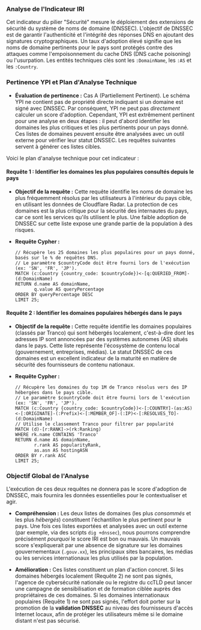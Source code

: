 ### Analyse de l'Indicateur IRI

Cet indicateur du pilier "Sécurité" mesure le déploiement des extensions de sécurité du système de noms de domaine (DNSSEC). L'objectif de DNSSEC est de garantir l'authenticité et l'intégrité des réponses DNS en ajoutant des signatures cryptographiques. Un taux d'adoption élevé signifie que les noms de domaine pertinents pour le pays sont protégés contre des attaques comme l'empoisonnement du cache DNS (DNS cache poisoning) ou l'usurpation. Les entités techniques clés sont les `:DomainName`, les `:AS` et les `:Country`.

### Pertinence YPI et Plan d'Analyse Technique

* **Évaluation de pertinence :** Cas A (Partiellement Pertinent). Le schéma YPI ne contient pas de propriété directe indiquant si un domaine est signé avec DNSSEC. Par conséquent, YPI ne peut pas *directement* calculer un score d'adoption. Cependant, YPI est extrêmement pertinent pour une analyse en deux étapes : il peut d'abord identifier les domaines les plus critiques et les plus pertinents pour un pays donné. Ces listes de domaines peuvent ensuite être analysées avec un outil externe pour vérifier leur statut DNSSEC. Les requêtes suivantes servent à générer ces listes cibles.

Voici le plan d'analyse technique pour cet indicateur :

#### Requête 1 : Identifier les domaines les plus populaires consultés depuis le pays

* **Objectif de la requête :** Cette requête identifie les noms de domaine les plus fréquemment résolus par les utilisateurs à l'intérieur du pays cible, en utilisant les données de Cloudflare Radar. La protection de ces domaines est la plus critique pour la sécurité des internautes du pays, car ce sont les services qu'ils utilisent le plus. Une faible adoption de DNSSEC sur cette liste expose une grande partie de la population à des risques.

* **Requête Cypher :**
    ```cypher
    // Récupère les 25 domaines les plus populaires pour un pays donné, basés sur le % de requêtes DNS.
    // Le paramètre $countryCode doit être fourni lors de l'exécution (ex: 'SN', 'FR', 'JP').
    MATCH (c:Country {country_code: $countryCode})<-[q:QUERIED_FROM]-(d:DomainName)
    RETURN d.name AS domainName,
           q.value AS queryPercentage
    ORDER BY queryPercentage DESC
    LIMIT 25;
    ```

#### Requête 2 : Identifier les domaines populaires hébergés dans le pays

* **Objectif de la requête :** Cette requête identifie les domaines populaires (classés par Tranco) qui sont hébergés localement, c'est-à-dire dont les adresses IP sont annoncées par des systèmes autonomes (AS) situés dans le pays. Cette liste représente l'écosystème de contenu local (gouvernement, entreprises, médias). Le statut DNSSEC de ces domaines est un excellent indicateur de la maturité en matière de sécurité des fournisseurs de contenu nationaux.

* **Requête Cypher :**
    ```cypher
    // Récupère les domaines du top 1M de Tranco résolus vers des IP hébergées dans le pays cible.
    // Le paramètre $countryCode doit être fourni lors de l'exécution (ex: 'SN', 'FR', 'JP').
    MATCH (c:Country {country_code: $countryCode})<-[:COUNTRY]-(as:AS)<-[:ORIGINATE]-(:Prefix)<-[:MEMBER_OF]-(:IP)<-[:RESOLVES_TO]-(d:DomainName)
    // Utilise le classement Tranco pour filtrer par popularité
    MATCH (d)-[r:RANK]->(rk:Ranking)
    WHERE rk.name CONTAINS 'Tranco'
    RETURN d.name AS domainName,
           r.rank AS popularityRank,
           as.asn AS hostingASN
    ORDER BY r.rank ASC
    LIMIT 25;
    ```

### Objectif Global de l'Analyse

L'exécution de ces deux requêtes ne donnera pas le score d'adoption de DNSSEC, mais fournira les données essentielles pour le contextualiser et agir.

* **Compréhension :** Les deux listes de domaines (les plus *consommés* et les plus *hébergés*) constituent l'échantillon le plus pertinent pour le pays. Une fois ces listes exportées et analysées avec un outil externe (par exemple, via des scripts `dig +dnssec`), nous pourrons comprendre précisément *pourquoi* le score IRI est bon ou mauvais. Un mauvais score s'expliquerait par une absence de signature sur les domaines gouvernementaux (`.gouv.xx`), les principaux sites bancaires, les médias ou les services internationaux les plus utilisés par la population.

* **Amélioration :** Ces listes constituent un plan d'action concret. Si les domaines hébergés localement (Requête 2) ne sont pas signés, l'agence de cybersécurité nationale ou le registre du ccTLD peut lancer une campagne de sensibilisation et de formation ciblée auprès des propriétaires de ces domaines. Si les domaines internationaux populaires (Requête 1) ne sont pas signés, l'effort doit porter sur la promotion de la **validation DNSSEC** au niveau des fournisseurs d'accès Internet locaux, afin de protéger les utilisateurs même si le domaine distant n'est pas sécurisé.